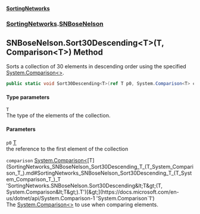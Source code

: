 #### [SortingNetworks](index.md 'index')
### [SortingNetworks](SortingNetworks.md 'SortingNetworks').[SNBoseNelson](SortingNetworks_SNBoseNelson.md 'SortingNetworks.SNBoseNelson')
## SNBoseNelson.Sort30Descending&lt;T&gt;(T, Comparison&lt;T&gt;) Method
Sorts a collection of 30 elements in descending order using the specified [System.Comparison&lt;&gt;](https://docs.microsoft.com/en-us/dotnet/api/System.Comparison-1 'System.Comparison`1').  
```csharp
public static void Sort30Descending<T>(ref T p0, System.Comparison<T> comparison);
```
#### Type parameters
<a name='SortingNetworks_SNBoseNelson_Sort30Descending_T_(T_System_Comparison_T_)_T'></a>
`T`  
The type of the elements of the collection.
  
#### Parameters
<a name='SortingNetworks_SNBoseNelson_Sort30Descending_T_(T_System_Comparison_T_)_p0'></a>
`p0` [T](SortingNetworks_SNBoseNelson_Sort30Descending_T_(T_System_Comparison_T_).md#SortingNetworks_SNBoseNelson_Sort30Descending_T_(T_System_Comparison_T_)_T 'SortingNetworks.SNBoseNelson.Sort30Descending&lt;T&gt;(T, System.Comparison&lt;T&gt;).T')  
the reference to the first element of the collection
  
<a name='SortingNetworks_SNBoseNelson_Sort30Descending_T_(T_System_Comparison_T_)_comparison'></a>
`comparison` [System.Comparison&lt;](https://docs.microsoft.com/en-us/dotnet/api/System.Comparison-1 'System.Comparison`1')[T](SortingNetworks_SNBoseNelson_Sort30Descending_T_(T_System_Comparison_T_).md#SortingNetworks_SNBoseNelson_Sort30Descending_T_(T_System_Comparison_T_)_T 'SortingNetworks.SNBoseNelson.Sort30Descending&lt;T&gt;(T, System.Comparison&lt;T&gt;).T')[&gt;](https://docs.microsoft.com/en-us/dotnet/api/System.Comparison-1 'System.Comparison`1')  
The [System.Comparison&lt;&gt;](https://docs.microsoft.com/en-us/dotnet/api/System.Comparison-1 'System.Comparison`1') to use when comparing elements.
  
